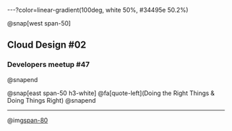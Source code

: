 ---?color=linear-gradient(100deg, white 50%, #34495e 50.2%)

@snap[west span-50]
## Cloud Design #02
### Developers meetup #47
@snapend

@snap[east span-50 h3-white]
@fa[quote-left](Doing the Right Things & Doing Things Right)
@snapend

---
@img[span-80](https://docs.microsoft.com/en-us/azure/cdn/media/cdn-overview/cdn-overview.png)